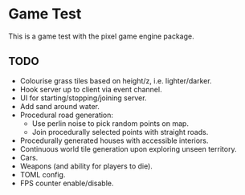# Game Test

This is a game test with the pixel game engine package.

## TODO

- Colourise grass tiles based on height/z, i.e. lighter/darker.
- Hook server up to client via event channel.
- UI for starting/stopping/joining server.
- Add sand around water.
- Procedural road generation:
    - Use perlin noise to pick random points on map.
    - Join procedurally selected points with straight roads.
- Procedurally generated houses with accessible interiors.
- Continuous world tile generation upon exploring unseen territory.
- Cars.
- Weapons (and ability for players to die).
- TOML config.
- FPS counter enable/disable.